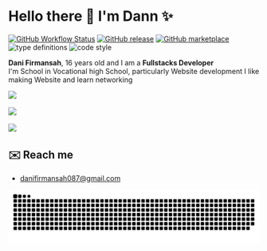 # Hello there 👋 I'm Dann ✨

[![GitHub Workflow Status](https://img.shields.io/github/actions/workflow/status/platane/platane/main.yml?label=action&style=flat-square)](https://github.com/Platane/Platane/actions/workflows/main.yml)
[![GitHub release](https://img.shields.io/github/release/platane/snk.svg?style=flat-square)](https://github.com/platane/snk/releases/latest)
[![GitHub marketplace](https://img.shields.io/badge/marketplace-snake-blue?logo=github&style=flat-square)](https://github.com/marketplace/actions/generate-snake-game-from-github-contribution-grid)
![type definitions](https://img.shields.io/npm/types/typescript?style=flat-square)
![code style](https://img.shields.io/badge/code_style-prettier-ff69b4.svg?style=flat-square)

**Dani Firmansah**, 16 years old and I am a **Fullstacks Developer**<br>
I'm School in Vocational high School, particularly Website development
I like making Website and learn networking


[![](https://skillicons.dev/icons?i=html,css,js,php,py,dart,windows,react,nodejs,expressjs,astro,laravel,django,flutter,bootstrap,figma&perline=8)](https://skillicons.dev)

![](https://komarev.com/ghpvc/?username=dexsless&label=Profile%20views&color=0e75b6&style=flat)

![](https://github-readme-stats.vercel.app/api/top-langs/?username=dexsless&layout=donut&theme=holi)

## ✉️ Reach me
- [danifirmansah087@gmail.com](mailto:danifirmansah087@gmail.com)

<picture>
  <source
    media="(prefers-color-scheme: dark)"
    srcset="https://raw.githubusercontent.com/platane/snk/output/github-contribution-grid-snake-dark.svg"
  />
  <source
    media="(prefers-color-scheme: light)"
    srcset="https://raw.githubusercontent.com/platane/snk/output/github-contribution-grid-snake.svg"
  />
  <img
    alt="github contribution grid snake animation"
    src="https://raw.githubusercontent.com/platane/snk/output/github-contribution-grid-snake.svg"
  />
</picture>
